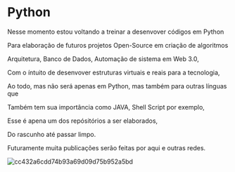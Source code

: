 # Python
Nesse momento estou voltando a treinar a desenvover códigos em Python

Para elaboração de futuros projetos Open-Source em criação de algoritmos

Arquitetura, Banco de Dados, Automação de sistema em Web 3.0,

Com o íntuito de desenvover estruturas virtuais e reais para a tecnologia,

Ao todo, mas não será apenas em Python, mas também para outras línguas que

Também tem sua importância como JAVA, Shell Script por exemplo,

Esse é apena um dos repósitórios a ser elaborados,

Do rascunho até passar limpo.

Futuramente muita publicações serão feitas por aqui e outras redes.

![cc432a6cdd74b93a69d09d75b952a5bd](https://github.com/Nicolau-369/Python/assets/160781135/0eb40a19-7953-41e7-a7db-aa219cf8f90e)
